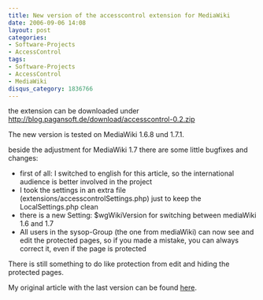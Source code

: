 ```yaml
---
title: New version of the accesscontrol extension for MediaWiki
date: 2006-09-06 14:08
layout: post
categories:
- Software-Projects
- AccessControl
tags:
- Software-Projects
- AccessControl
- MediaWiki
disqus_category: 1836766
---
```


the extension can be downloaded under http://blog.pagansoft.de/download/accesscontrol-0.2.zip

<!-- more -->

The new version is tested on MediaWiki 1.6.8 und 1.7.1.

beside the adjustment for MediaWiki 1.7 there are some little bugfixes and changes:

* first of all: I switched to english for this article, so the international audience is better involved in the project
* I took the settings in an extra file (extensions/accesscontrolSettings.php) just to keep the LocalSettings.php clean
* there is a new Setting: $wgWikiVersion for switching between mediaWiki 1.6 and 1.7
* All users in the sysop-Group (the one from mediaWiki) can now see and edit the protected pages, so if you made a mistake, you can always correct it, even if the page is protected

There is still something to do like protection from edit and hiding the protected pages.

My original article with the last version can be found [here](http://blog.pagansoft.de/articles/seitenbasierte-gruppen-zugriffskontrolle-fuer-mediawiki).
